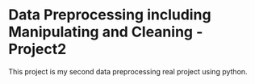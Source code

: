 # Data Preprocessing including Manipulating and Cleaning - Project2
This project is my second data preprocessing real project using python.
